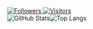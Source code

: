 <div>
    <div>
        <a href="https://github.com/emyasnikov">
            <img alt="Followers" src="https://img.shields.io/github/followers/emyasnikov?color=green&label=Followers">
        </a>
        <a href="https://github.com/emyasnikov">
            <img alt="Visitors" src="https://visitor-badge.laobi.icu/badge?page_id=emyasnikov.emyasnikov">
        </a>
    </div>
</div>
<div style="display: flex">
    <picture>
        <img alt="GitHub Stats" src="https://github-readme-stats.vercel.app/api?hide_border=true&hide_rank=true&show_icons=true&username=emyasnikov">
    </picture>
    <picture>
        <img alt="Top Langs" src="https://github-readme-stats.vercel.app/api/top-langs/?hide_border=true&layout=compact&langs_count=10&username=emyasnikov">
    </picture>
</div>
